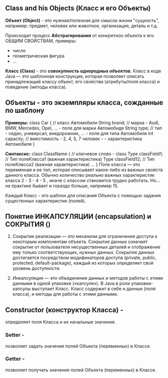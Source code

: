 ## Class and his Objects (Класс и его Объекты)

**Объект (Object)** - это нужная/полезная для смысла жизни "сущность", например:
предмет, человек или животное, организация, деталь и т.д.

Происходит процесс **Абстрагирования** от конкретноо объекта к его ОБЩИМ СВОЙСТВАМ, примеры:
- число
- геометрическая фигура
- ...

**Класс (Class)** - это **_совокупность однородных объектов._**
Класс в коде Java — это шаблонная конструкция, которая позволяет описать принадлежащий классу объект, 
его свойства (атрибуты/поля класса) и поведение (методы класса).


## Объекты  - это экземпляры класса, сожданные по шаблону
**Примеры:**
class Car { // класс Автомобили
    String brand; // марка - Audi, BMW, Mercedes, Opel, ... - поле для марки Автомобидя
    String type; // тип - седан, универсал, внедорожник, ... - поле для типа Автомобиля
    int capacity; // вместимость - 2, 4, 5, 7 человек - - характеристика Автомобиля
}

**Синтаксис:**
class ClassName {                                   // ключевое слово - class 
    Type classField1; // Тип полеКлвсса1 (важная характеристика)
    Type classField12; // Тип полеКлвсса2 (важная характеристика)
    ...
}
Поле класса — это переменная и ее тип, которая описывает какое-либо из важных свойств данного класса.
Обычно количество реально важных характеристик класса 2 - 3 - 4 - 5 , иначе с классом становится
трудно работать. Но... на практике бывает и гораздо больше, например 15.

Каждый Класс - это шаблон для описания Объекта с помощью задания сущестенных характеристик (полей).

## Понятие ИНКАПСУЛЯЦИИ (encapsulation) и СОКРЫТИЯ ()
1. Сокрытие реализации — это механизм для ограничения доступа к некоторым компонентам объекта. 
Сокрытие данных означает сокрытие от пользователя несущественных деталей и отображение 
ему только соответствующих, нужных данных.
Сокрытие данных достигается посредством модификаторов доступа (private, public, 
protected, default-package), каждый из которых определяет свой уровень доступности.

2. Инкапсуляция — это объединение данных и методов работы с этими данными в одной упаковке («капсуле»).
В Java в роли упаковки-капсулы выступает Класс. Класс содержит в себе и данные (поля класса), 
и методы для работы с этими данными.


## Constructor (конструктор Класса) -
определяет поля Класса и их начальные значения.

### Setter -
позволяет задать значения полей Объекта (переменных) в Классе.

### Getter -
позволяет получать значения полей Объекта (переменных) в Классе.


